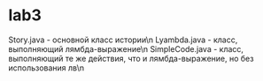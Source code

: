 # lab3
Story.java - основной класс истории\n
Lyambda.java - класс, выполняющий лямбда-выражение\n
SimpleCode.java - класс, выполняющий те же действия, что и лямбда-выражение, но без использования лв\n
